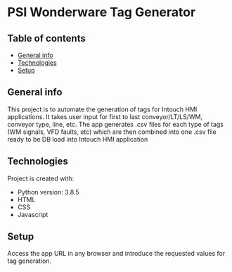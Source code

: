 # PSI Wonderware Tag Generator 

## Table of contents
* [General info](#general-info)
* [Technologies](#technologies)
* [Setup](#setup)

## General info
This project is to automate the generation of tags for Intouch HMI applications. It takes user input for first to last conveyor/LT/LS/WM, conveyor type, line, etc. The app generates 
.csv files for each type of tags (WM signals, VFD faults, etc) which are then combined into one .csv file ready to be DB load into Intouch HMI application 
	
## Technologies
Project is created with:
* Python version: 3.8.5
* HTML 
* CSS
* Javascript

## Setup
Access the app URL in any browser and introduce the requested values for tag generation.
